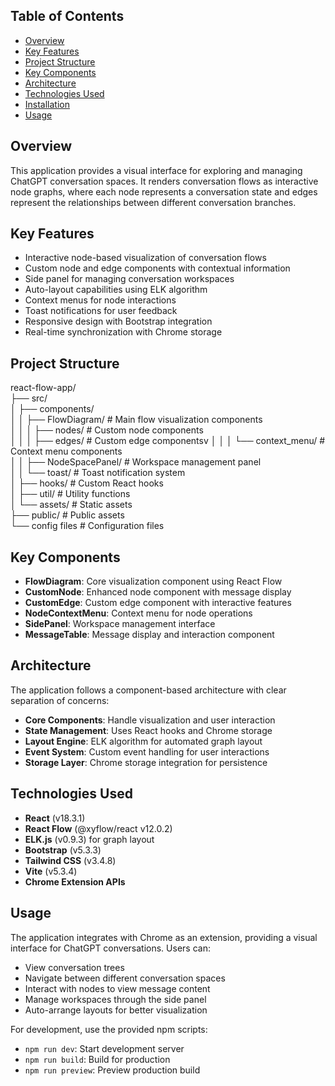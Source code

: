 ## Table of Contents
- [Overview](#overview)
- [Key Features](#key-features)
- [Project Structure](#project-structure)
- [Key Components](#key-components)
- [Architecture](#architecture)
- [Technologies Used](#technologies-used)
- [Installation](#installation)
- [Usage](#usage)

## Overview
This application provides a visual interface for exploring and managing ChatGPT conversation spaces. It renders conversation flows as interactive node graphs, where each node represents a conversation state and edges represent the relationships between different conversation branches.

## Key Features
- Interactive node-based visualization of conversation flows
- Custom node and edge components with contextual information
- Side panel for managing conversation workspaces
- Auto-layout capabilities using ELK algorithm
- Context menus for node interactions
- Toast notifications for user feedback
- Responsive design with Bootstrap integration
- Real-time synchronization with Chrome storage

## Project Structure
react-flow-app/  
├── src/  
│ ├── components/  
│ │ ├── FlowDiagram/ # Main flow visualization components  
│ │ │ ├── nodes/ # Custom node components  
│ │ │ ├── edges/ # Custom edge componentsv
│ │ │ └── context_menu/ # Context menu components  
│ │ ├── NodeSpacePanel/ # Workspace management panel  
│ │ └── toast/ # Toast notification system  
│ ├── hooks/ # Custom React hooks  
│ ├── util/ # Utility functions  
│ └── assets/ # Static assets  
├── public/ # Public assets  
└── config files # Configuration files

## Key Components
- **FlowDiagram**: Core visualization component using React Flow
- **CustomNode**: Enhanced node component with message display
- **CustomEdge**: Custom edge component with interactive features
- **NodeContextMenu**: Context menu for node operations
- **SidePanel**: Workspace management interface
- **MessageTable**: Message display and interaction component

## Architecture
The application follows a component-based architecture with clear separation of concerns:

- **Core Components**: Handle visualization and user interaction
- **State Management**: Uses React hooks and Chrome storage
- **Layout Engine**: ELK algorithm for automated graph layout
- **Event System**: Custom event handling for user interactions
- **Storage Layer**: Chrome storage integration for persistence

## Technologies Used
- **React** (v18.3.1)
- **React Flow** (@xyflow/react v12.0.2)
- **ELK.js** (v0.9.3) for graph layout
- **Bootstrap** (v5.3.3)
- **Tailwind CSS** (v3.4.8)
- **Vite** (v5.3.4)
- **Chrome Extension APIs**


## Usage
The application integrates with Chrome as an extension, providing a visual interface for ChatGPT conversations. Users can:
- View conversation trees
- Navigate between different conversation spaces
- Interact with nodes to view message content
- Manage workspaces through the side panel
- Auto-arrange layouts for better visualization

For development, use the provided npm scripts:
- `npm run dev`: Start development server
- `npm run build`: Build for production
- `npm run preview`: Preview production build
